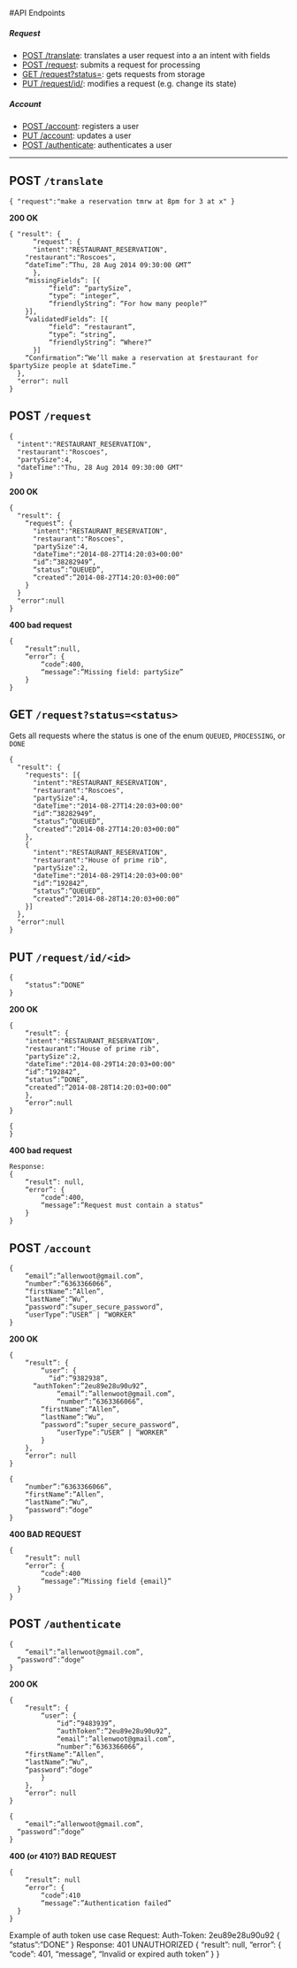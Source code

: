 #API Endpoints
 
##### Request
* [POST /translate](README.md#post-translate): translates a user request into a an intent with fields
* [POST /request](README.md#post-request): submits a request for processing 
* [GET /request?status=<status>](README.md#get-requeststatusstatus): gets requests from storage
* [PUT /request/id/<id>](README.md#put-requestidid): modifies a request (e.g. change its state)

##### Account
* [POST /account](README.md#post-account): registers a user
* [PUT /account](README.md#put-account): updates a user
* [POST /authenticate](README.md#post-authenticate): authenticates a user
 
* * * 

## POST `/translate `

```
{ "request":"make a reservation tmrw at 8pm for 3 at x" } 
```


__200 OK__
```
{ "result": {
	  “request”: {
	  "intent":"RESTAURANT_RESERVATION", 
    "restaurant":"Roscoes", 
    “dateTime”:”Thu, 28 Aug 2014 09:30:00 GMT”
	  },
    “missingFields”: [{
		  “field”: “partySize”,
		  “type”: “integer”,
		  “friendlyString”: “For how many people?”
    }],
    “validatedFields”: [{
		  “field”: “restaurant”,
		  “type”: “string”,
		  “friendlyString”: “Where?”
	  }]
    “Confirmation”:”We’ll make a reservation at $restaurant for $partySize people at $dateTime.”
  }, 
  "error": null
} 
```
 
## POST `/request`

```
{ 
  "intent":"RESTAURANT_RESERVATION", 
  "restaurant":"Roscoes", 
  "partySize":4, 
  "dateTime":"Thu, 28 Aug 2014 09:30:00 GMT" 
} 

```
__200 OK__

```
{ 
  "result": {
    “request”: {
  	  "intent":"RESTAURANT_RESERVATION", 
      "restaurant":"Roscoes", 
      "partySize":4, 
      "dateTime":"2014-08-27T14:20:03+00:00"
      “id”:”38282949”,
      “status”:”QUEUED”,
      “created”:”2014-08-27T14:20:03+00:00”
    } 
  }
  "error":null 
}
```
__400 bad request__

```
{
	“result”:null,
	“error”: {
		“code”:400,
		“message”:”Missing field: partySize”
	}
}
```
## GET `/request?status=<status>`

Gets all requests where the status is one of the enum `QUEUED`, `PROCESSING`, or `DONE`
```
{ 
  "result": { 
    "requests": [{
  	  "intent":"RESTAURANT_RESERVATION", 
      "restaurant":"Roscoes", 
      "partySize":4, 
      "dateTime":"2014-08-27T14:20:03+00:00"
      “id”:”38282949”,
      “status”:”QUEUED”,
      “created”:”2014-08-27T14:20:03+00:00”
    }, 
    { 
  	  "intent":"RESTAURANT_RESERVATION", 
      "restaurant":"House of prime rib", 
      "partySize":2, 
      "dateTime":"2014-08-29T14:20:03+00:00"
      “id”:”192842”,
      “status”:”QUEUED”,
      “created”:”2014-08-28T14:20:03+00:00”
    }] 
  }, 
  "error":null 
} 
```

## PUT `/request/id/<id>`
```
{
	“status”:”DONE”
}
```
__200 OK__
```
{
	“result”: {
  	"intent":"RESTAURANT_RESERVATION", 
    "restaurant":"House of prime rib", 
    "partySize":2, 
    "dateTime":"2014-08-29T14:20:03+00:00"
    “id”:”192842”,
    “status”:”DONE”,
    “created”:”2014-08-28T14:20:03+00:00”
	},
	“error”:null
}
```
```
{
}
```
__400 bad request__
```
Response:
{
	“result”: null,
	“error”: {
		“code”:400,
		“message”:”Request must contain a status”
	}
}
```

## POST `/account`

```
{
	“email”:”allenwoot@gmail.com”,
	“number”:”6363366066”,
	“firstName”:”Allen”,
	“lastName”:”Wu”,
	“password”:”super_secure_password”,
	“userType”:”USER” | “WORKER”
}
```
__200 OK__
```
{
	“result”: {
		“user”: {
		  “id”:”9382938”,
      “authToken”:”2eu89e28u90u92”,
			“email”:”allenwoot@gmail.com”,
			“number”:”6363366066”,
	    “firstName”:”Allen”,
	    “lastName”:”Wu”,
	    “password”:”super_secure_password”,
			“userType”:”USER” | “WORKER”
		}
	},
	“error”: null
}
```


```
{
	“number”:”6363366066”,
	“firstName”:”Allen”,
	“lastName”:”Wu”,
	“password”:”doge”
}
```

__400 BAD REQUEST__
```
{
	“result”: null
	“error”: {
		“code”:400
		“message”:”Missing field {email}”
  }
}
```

## POST `/authenticate`

```
{
	“email”:”allenwoot@gmail.com”,
  “password”:”doge”
}
```
__200 OK__
```
{
	“result”: {
		“user”: {
			“id”:”9483939”,
			“authToken”:”2eu89e28u90u92”,
			“email”:”allenwoot@gmail.com”,
			“number”:”6363366066”,
	“firstName”:”Allen”,
	“lastName”:”Wu”,
	“password”:”doge”
		}
	},
	“error”: null
}
```

```
{
	“email”:”allenwoot@gmail.com”,
  “password”:”doge”
}
```

__400 (or 410?) BAD REQUEST__
```
{
	“result”: null
	“error”: {
		“code”:410
		“message”:”Authentication failed”
  }
}
```

Example of auth token use case
Request:
Auth-Token: 2eu89e28u90u92
{
	“status”:”DONE”
}
Response:
401 UNAUTHORIZED
{
	“result”: null,
	“error”: {
		“code”: 401,
		“message”, “Invalid or expired auth token”
	}
}


